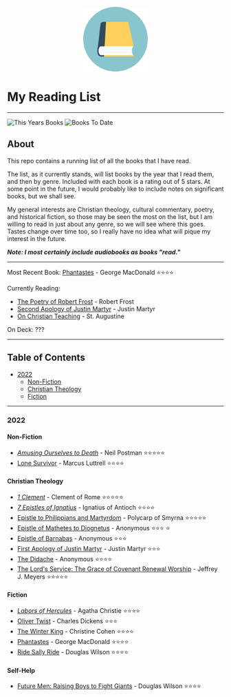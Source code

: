 <p align="center">
<img src="https://github.com/BallsyWalnuts/Reading-List/blob/6464db9c52925d6613aa8305de5c8f57ba380020/book-icon.png?raw=true" width="150" />
</p>

# My Reading List

---

![This Years Books](https://img.shields.io/badge/Books%20This%20Year-16-success)
![Books To Date](https://img.shields.io/badge/Total%20Books%20To%20Date-16-blue)

## About

This repo contains a running list of all the books that I have read.

The list, as it currently stands, will list books by the year that I read them, and then by genre. Included with each book is a rating out of 5 stars. At some point in the future, I would probably like to include notes on significant books, but we shall see.

My general interests are Christian theology, cultural commentary, poetry, and historical fiction, so those may be seen the most on the list, but I am willing to read in just about any genre, so we will see where this goes. Tastes change over time too, so I really have no idea what will pique my interest in the future. 

***Note: I most certainly include audiobooks as books "read."***

---

Most Recent Book: [Phantastes](https://www.amazon.com/Phantastes-George-MacDonald/dp/0802860605/ref=sr_1_6?crid=16CNIYK0C4BMU&keywords=phantastes+by+george+macdonald+eerdmans&qid=1649627578&s=books&sprefix=phantastes+by+george+macdonald+eerdmans%2Cstripbooks%2C106&sr=1-6) - George MacDonald :star::star::star::star:   

Currently Reading: 

- [The Poetry of Robert Frost](https://www.amazon.com/Poetry-Robert-Frost/dp/0030725356) - Robert Frost
- [Second Apology of Justin Martyr](https://ccel.org/ccel/justin_martyr/second_apology/anf01.viii.iii.html) - Justin Martyr
- [On Christian Teaching](https://www.amazon.com/Christian-Teaching-St-Augustine/dp/0199540632/ref=sr_1_1?keywords=on+christian+teaching+augustine&qid=1653158221&sprefix=on+christian+tea%2Caps%2C122&sr=8-1) - St. Augustine


On Deck: ???

---

## Table of Contents

- [2022](#2022)
  - [Non-Fiction](#non-fiction)
  - [Christian Theology](#christian-theology)
  - [Fiction](#fiction)

---

### 2022

#### Non-Fiction

- [*Amusing Ourselves to Death*](https://www.amazon.com/Amusing-Ourselves-Death-Discourse-Business/dp/014303653X/ref=sr_1_1?keywords=amusing+ourselves+to+death&qid=1641675565&sprefix=amusing%2Caps%2C144&sr=8-1) - Neil Postman :star::star::star::star::star:
- [Lone Survivor](https://www.amazon.com/Lone-Survivor-Eyewitness-Account-Operation/dp/0316067601/ref=tmm_pap_swatch_0?_encoding=UTF8&qid=1650498581&sr=8-1) - Marcus Luttrell :star::star::star::star:

#### Christian Theology

- [*1 Clement*](https://ccel.org/ccel/clement_rome/first_epistle_to_the_corinthians/anf01.ii.ii.html) - Clement of Rome :star::star::star::star::star:
- [*7 Epistles of Ignatius*](https://ccel.org/ccel/ignatius_antioch/epistles_of_ignatius/anf01) - Ignatius of Antioch :star::star::star::star:
- [Epistle to Philippians and Martyrdom](https://ccel.org/ccel/polycarp/epistle_to_the_philippians/anf01) - Polycarp of Smyrna :star::star::star::star::star:
- [Epistle of Mathetes to Diognetus](https://ccel.org/ccel/schaff/anf01/anf01.iii.ii.html) - Anonymous :star::star::star: :star:
- [Epistle of Barnabas](https://ccel.org/ccel/ignatius_antioch/epistle_of_barnabas/anf01) - Anonymous :star::star::star:
- [First Apology of Justin Martyr](https://ccel.org/ccel/justin_martyr/first_apology/anf01.viii.ii.html) - Justin Martyr :star::star::star:
- [The Didache](https://ccel.org/ccel/lightfoot/fathers/fathers.ii.xii.html) - Anonymous :star::star::star::star:
- [The Lord's Service: The Grace of Covenant Renewal Worship](https://canonpress.com/products/the-lords-service/) - Jeffrey J. Meyers :star::star::star::star::star:

#### Fiction

- [*Labors of Hercules*](https://www.amazon.com/Labors-Hercules-Hercule-Collection-Mysteries/dp/0062073982/ref=tmm_pap_swatch_0?_encoding=UTF8&qid=&sr=) - Agatha Christie :star::star::star::star:
-  [Oliver Twist](https://www.amazon.com/Oliver-Twist-Charles-Dickens/dp/1514640376/ref=sr_1_1_sspa?crid=3511VENE51N36&keywords=oliver+twist&qid=1645745069&sprefix=oliver+twist%2Caps%2C171&sr=8-1-spons&psc=1&spLa=ZW5jcnlwdGVkUXVhbGlmaWVyPUExQjAzVVFZM1gwTUdTJmVuY3J5cHRlZElkPUEwODg4NjExMkVDRVMxT09RU1JSViZlbmNyeXB0ZWRBZElkPUEwOTg3MjczMkJSWkdPSEozMjRBMCZ3aWRnZXROYW1lPXNwX2F0ZiZhY3Rpb249Y2xpY2tSZWRpcmVjdCZkb05vdExvZ0NsaWNrPXRydWU=) - Charles Dickens :star::star::star:
-  [The Winter King](https://canonpress.com/products/winter-king/) - Christine Cohen :star::star::star::star:
-  [Phantastes](https://www.amazon.com/Phantastes-George-MacDonald/dp/0802860605/ref=sr_1_6?crid=16CNIYK0C4BMU&keywords=phantastes+by+george+macdonald+eerdmans&qid=1649627578&s=books&sprefix=phantastes+by+george+macdonald+eerdmans%2Cstripbooks%2C106&sr=1-6) - George MacDonald :star::star::star::star: 
- [Ride Sally Ride](https://canonpress.com/products/ride-sally-ride-a-novel/) - Douglas Wilson :star::star::star::star:

#### Self-Help

- [Future Men: Raising Boys to Fight Giants](https://www.amazon.com/Future-Men-Raising-Fight-Giants/dp/1591281105/ref=sr_1_1?crid=3K8XCVIRFR8WH&keywords=future+men&qid=1650498666&sprefix=future+men%2Caps%2C128&sr=8-1) - Douglas Wilson :star::star::star::star:
